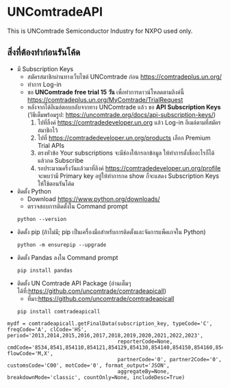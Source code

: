 # UNComtradeAPI
This is UNComtrade Semiconductor Industry for NXPO used only.
## สิ่งที่ต้องทำก่อนรันโค้ด
- มี Subscription Keys
  - สมัครสมาชิกผ่านทางเว็บไซต์ UNComtrade ก่อน https://comtradeplus.un.org/
  - ทำการ Log-in
  - ขอ **UNComtrade free trial 15 วัน** เพื่อทำการดาวน์โหลดตามลิงค์นี้ https://comtradeplus.un.org/MyComtrade/TrialRequest
  - หลังจากได้อีเมล์ตอบกลับจากทาง UNComtrade แล้ว ขอ **API Subscription Keys**  (วิธีเต็มพร้อมรูป: https://uncomtrade.org/docs/api-subscription-keys/)
    1. ไปที่ลิ้งค์ https://comtradedeveloper.un.org แล้ว Log-in อีเมล์ตามที่สมัครสมาชิกไว้
    2. ไปที่ https://comtradedeveloper.un.org/products เลือก Premium Trial APIs
    3. ตรงหัวข้อ Your subscriptions จะมีช่องให้กรอกข้อมูล ให้ทำการตั้งชื่ออะไรก็ได้แล้วกด Subscribe
    4. รอประมาณครึ่งวันแล้วมาที่ลิงค์ https://comtradedeveloper.un.org/profile จะพบว่ามี Primary key อยู่ให้ทำการกด show ก็จะแสดง Subscription Keys ให้ใช้ตอนรันโค้ด
- ติดตั้ง Python
  - Download https://www.python.org/downloads/
  - ตรวจสอบการติดตั้งใน Command prompt
  ```
  python --version
  ```
- ติดตั้ง pip (ถ้าไม่มี; pip เป็นเครื่องมือสำหรับการติดตั้งและจัดการแพ็คเกจใน Python)
  ```
  python -m ensurepip --upgrade
  ```
- ติดตั้ง Pandas ลงใน Command prompt
  ```
  pip install pandas
  ```
- ติดตั้ง UN Comtrade API Package (อ่านเต็มๆได้ที่:https://github.com/uncomtrade/comtradeapicall)
  - ที่มา:https://github.com/uncomtrade/comtradeapicall
  ```
  pip install comtradeapicall
  ```
```
mydf = comtradeapicall.getFinalData(subscription_key, typeCode='C', freqCode='A', clCode='HS', period='2013,2014,2015,2016,2017,2018,2019,2020,2021,2022,2023',
                                    reporterCode=None, cmdCode='8534,8541,854110,854121,854129,854130,854140,854150,854160,854190,8542,854231,854232,854233,854239,854290,854141,854142,854143,854149,854151,854159', flowCode='M,X',
                                    partnerCode='0', partner2Code='0', customsCode='C00', motCode='0', format_output='JSON',
                                    aggregateBy=None, breakdownMode='classic', countOnly=None, includeDesc=True)
```
